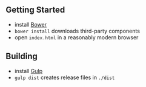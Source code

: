 Getting Started
---------------

* install [Bower](http://bower.io)
* `bower install` downloads third-party components
* open `index.html` in a reasonably modern browser


Building
--------

* install [Gulp](http://gulpjs.com)
* `gulp dist` creates release files in `./dist`
